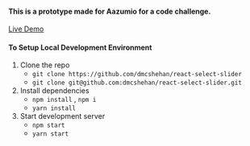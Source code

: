 #### This is a prototype made for Aazumio for a code challenge.

[Live Demo](https://react-select-slider-azumio.netlify.app/)

#### To Setup Local Development Environment

1.  Clone the repo
    - `git clone https://github.com/dmcshehan/react-select-slider`
    - `git clone git@github.com:dmcshehan/react-select-slider.git`
2.  Install dependencies
    - `npm install` , `npm i`
    - `yarn install`
3.  Start development server
    - `npm start`
    - `yarn start`

